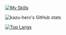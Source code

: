 
[![My Skills](https://skillicons.dev/icons?i=python,git,github,gcp,twitter,docker,vim,vscode)](https://skillicons.dev)

![kazu-hero's GitHub stats](https://github-readme-stats.vercel.app/api?username=kazu-hero&count_private=true&show_icons=true&theme=radical)

[![Top Langs](https://github-readme-stats.vercel.app/api/top-langs/?username=kazu-hero&layout=compact)](https://github.com/kazu-hero/github-readme-stats)


<!--
**kazu-hero/kazu-hero** is a ✨ _special_ ✨ repository because its `README.md` (this file) appears on your GitHub profile.

Here are some ideas to get you started:

- 🔭 I’m currently working on ...
- 🌱 I’m currently learning ...
- 👯 I’m looking to collaborate on ...
- 🤔 I’m looking for help with ...
- 💬 Ask me about ...
- 📫 How to reach me: ...
- 😄 Pronouns: ...
- ⚡ Fun fact: ...
-->
